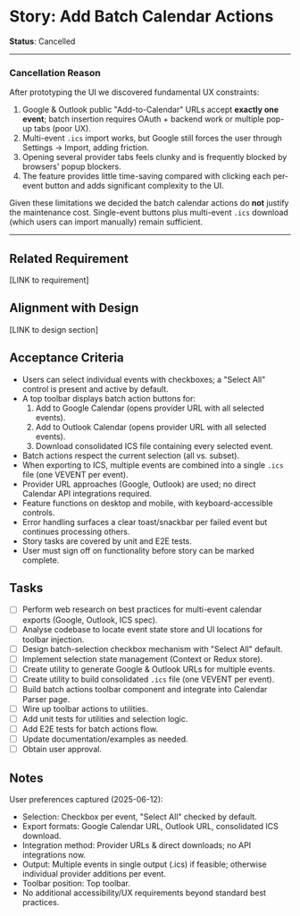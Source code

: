 # Story: Add Batch Calendar Actions

**Status**: Cancelled

---

### Cancellation Reason

After prototyping the UI we discovered fundamental UX constraints:

1. Google & Outlook public "Add-to-Calendar" URLs accept **exactly one event**; batch insertion requires OAuth + backend work or multiple pop-up tabs (poor UX).
2. Multi-event `.ics` import works, but Google still forces the user through Settings → Import, adding friction.
3. Opening several provider tabs feels clunky and is frequently blocked by browsers' popup blockers.
4. The feature provides little time-saving compared with clicking each per-event button and adds significant complexity to the UI.

Given these limitations we decided the batch calendar actions do **not** justify the maintenance cost. Single-event buttons plus multi-event `.ics` download (which users can import manually) remain sufficient.

---

## Related Requirement

<!-- Link to relevant requirement once identified -->

[LINK to requirement]

## Alignment with Design

<!-- Link to relevant design section once created -->

[LINK to design section]

## Acceptance Criteria

- Users can select individual events with checkboxes; a "Select All" control is present and active by default.
- A top toolbar displays batch action buttons for:
  1. Add to Google Calendar (opens provider URL with all selected events).
  2. Add to Outlook Calendar (opens provider URL with all selected events).
  3. Download consolidated ICS file containing every selected event.
- Batch actions respect the current selection (all vs. subset).
- When exporting to ICS, multiple events are combined into a single `.ics` file (one VEVENT per event).
- Provider URL approaches (Google, Outlook) are used; no direct Calendar API integrations required.
- Feature functions on desktop and mobile, with keyboard-accessible controls.
- Error handling surfaces a clear toast/snackbar per failed event but continues processing others.
- Story tasks are covered by unit and E2E tests.
- User must sign off on functionality before story can be marked complete.

## Tasks

- [ ] Perform web research on best practices for multi-event calendar exports (Google, Outlook, ICS spec).
- [ ] Analyse codebase to locate event state store and UI locations for toolbar injection.
- [ ] Design batch-selection checkbox mechanism with "Select All" default.
- [ ] Implement selection state management (Context or Redux store).
- [ ] Create utility to generate Google & Outlook URLs for multiple events.
- [ ] Create utility to build consolidated `.ics` file (one VEVENT per event).
- [ ] Build batch actions toolbar component and integrate into Calendar Parser page.
- [ ] Wire up toolbar actions to utilities.
- [ ] Add unit tests for utilities and selection logic.
- [ ] Add E2E tests for batch actions flow.
- [ ] Update documentation/examples as needed.
- [ ] Obtain user approval.

## Notes

User preferences captured (2025-06-12):

- Selection: Checkbox per event, "Select All" checked by default.
- Export formats: Google Calendar URL, Outlook URL, consolidated ICS download.
- Integration method: Provider URLs & direct downloads; no API integrations now.
- Output: Multiple events in single output (.ics) if feasible; otherwise individual provider additions per event.
- Toolbar position: Top toolbar.
- No additional accessibility/UX requirements beyond standard best practices.
